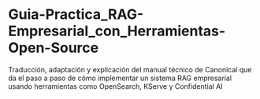 # Guia-Practica_RAG-Empresarial_con_Herramientas-Open-Source
Traducción, adaptación y explicación del manual técnico de Canonical que da el  paso a paso de cómo implementar un sistema RAG empresarial usando herramientas como OpenSearch, KServe y Confidential AI
